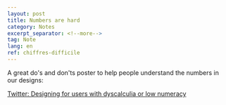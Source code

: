 ```yaml
---
layout: post
title: Numbers are hard
category: Notes
excerpt_separator: <!--more-->
tag: Note
lang: en
ref: chiffres-difficile
---
```


A great do's and don'ts poster to help people understand the numbers in our designs:

 
<!--more-->

[Twitter: Designing for users with dyscalculia or low numeracy ](https://twitter.com/LauraParkerUX/status/1597160048786313216)

